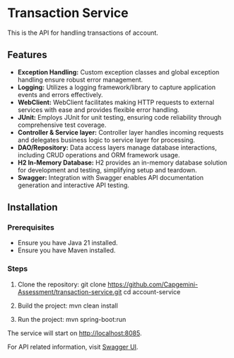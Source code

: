 # Transaction Service

This is the API for handling transactions of account.

## Features

- **Exception Handling:** Custom exception classes and global exception handling ensure robust error management.
- **Logging:** Utilizes a logging framework/library to capture application events and errors effectively.
- **WebClient:** WebClient facilitates making HTTP requests to external services with ease and provides flexible error handling.
- **JUnit:** Employs JUnit for unit testing, ensuring code reliability through comprehensive test coverage.
- **Controller & Service layer:** Controller layer handles incoming requests and delegates business logic to service layer for processing.
- **DAO/Repository:** Data access layers manage database interactions, including CRUD operations and ORM framework usage.
- **H2 In-Memory Database:** H2 provides an in-memory database solution for development and testing, simplifying setup and teardown.
- **Swagger:** Integration with Swagger enables API documentation generation and interactive API testing.

## Installation

### Prerequisites

- Ensure you have Java 21 installed.
- Ensure you have Maven installed.

### Steps

1. Clone the repository:
git clone https://github.com/Capgemini-Assessment/transaction-service.git
cd account-service

2. Build the project:
mvn clean install

3. Run the project:
mvn spring-boot:run


The service will start on [http://localhost:8085](http://localhost:8085).

For API related information, visit [Swagger UI](http://localhost:8085/swagger-ui/index.html#/).

